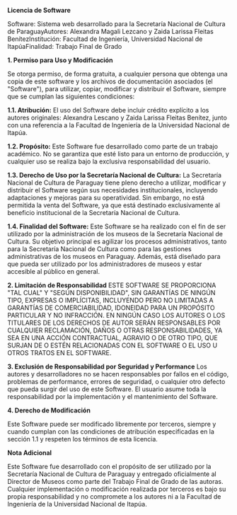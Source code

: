 **Licencia de Software**

Software: Sistema web desarrollado para la Secretaría Nacional de Cultura de ParaguayAutores: Alexandra Magali Lezcano y Zaida Larissa Fleitas BenítezInstitución: Facultad de Ingeniería, Universidad Nacional de ItapúaFinalidad: Trabajo Final de Grado

**1. Permiso para Uso y Modificación**

Se otorga permiso, de forma gratuita, a cualquier persona que obtenga una copia de este software y los archivos de documentación asociados (el "Software"), para utilizar, copiar, modificar y distribuir el Software, siempre que se cumplan las siguientes condiciones:

**1.1. Atribución:** El uso del Software debe incluir crédito explícito a los autores originales: Alexandra Lescano y Zaida Larissa Fleitas Benítez, junto con una referencia a la Facultad de Ingeniería de la Universidad Nacional de Itapúa.

**1.2. Propósito:** Este Software fue desarrollado como parte de un trabajo académico. No se garantiza que esté listo para un entorno de producción, y cualquier uso se realiza bajo la exclusiva responsabilidad del usuario.

**1.3. Derecho de Uso por la Secretaría Nacional de Cultura:** La Secretaría Nacional de Cultura de Paraguay tiene pleno derecho a utilizar, modificar y distribuir el Software según sus necesidades institucionales, incluyendo adaptaciones y mejoras para su operatividad. Sin embargo, no está permitida la venta del Software, ya que está destinado exclusivamente al beneficio institucional de la Secretaría Nacional de Cultura.

**1.4. Finalidad del Software:** Este Software se ha realizado con el fin de ser utilizado por la administración de los museos de la Secretaría Nacional de Cultura. Su objetivo principal es agilizar los procesos administrativos, tanto para la Secretaría Nacional de Cultura como para las gestiones administrativas de los museos en Paraguay. Además, está diseñado para que pueda ser utilizado por los administradores de museos y estar accesible al público en general.

**2. Limitación de Responsabilidad**
ESTE SOFTWARE SE PROPORCIONA "TAL CUAL" Y "SEGÚN DISPONIBILIDAD", SIN GARANTÍAS DE NINGÚN TIPO, EXPRESAS O IMPLÍCITAS, INCLUYENDO PERO NO LIMITADAS A GARANTÍAS DE COMERCIABILIDAD, IDONEIDAD PARA UN PROPÓSITO PARTICULAR Y NO INFRACCIÓN. EN NINGÚN CASO LOS AUTORES O LOS TITULARES DE LOS DERECHOS DE AUTOR SERÁN RESPONSABLES POR CUALQUIER RECLAMACIÓN, DAÑOS O OTRAS RESPONSABILIDADES, YA SEA EN UNA ACCIÓN CONTRACTUAL, AGRAVIO O DE OTRO TIPO, QUE SURJAN DE O ESTÉN RELACIONADAS CON EL SOFTWARE O EL USO U OTROS TRATOS EN EL SOFTWARE.

**3. Exclusión de Responsabilidad por Seguridad y Performance**
Los autores y desarrolladores no se hacen responsables por fallos en el código, problemas de performance, errores de seguridad, o cualquier otro defecto que pueda surgir del uso de este Software. El usuario asume toda la responsabilidad por la implementación y el mantenimiento del Software.

**4. Derecho de Modificación**

Este Software puede ser modificado libremente por terceros, siempre y cuando cumplan con las condiciones de atribución especificadas en la sección 1.1 y respeten los términos de esta licencia.

**Nota Adicional**

Este Software fue desarrollado con el propósito de ser utilizado por la Secretaría Nacional de Cultura de Paraguay y entregado oficialmente al Director de Museos como parte del Trabajo Final de Grado de las autoras. Cualquier implementación o modificación realizada por terceros es bajo su propia responsabilidad y no compromete a los autores ni a la Facultad de Ingeniería de la Universidad Nacional de Itapúa.

